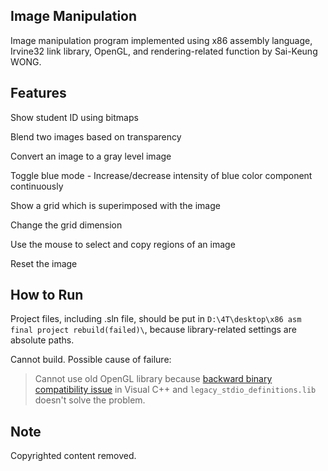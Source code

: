 ## Image Manipulation
Image manipulation program implemented using x86 assembly language, Irvine32 link library, OpenGL, and rendering-related function by Sai-Keung WONG.

## Features
Show student ID using bitmaps

Blend two images based on transparency

Convert an image to a gray level image

Toggle blue mode - Increase/decrease intensity of blue color component continuously

Show a grid which is superimposed with the image

Change the grid dimension

Use the mouse to select and copy regions of an image

Reset the image

## How to Run
Project files, including .sln file, should be put in `D:\4T\desktop\x86 asm final project rebuild(failed)\`, because library-related settings are absolute paths.

Cannot build. Possible cause of failure:
> Cannot use old OpenGL library because [backward binary compatibility issue](https://docs.microsoft.com/en-us/cpp/porting/overview-of-potential-upgrade-issues-visual-cpp?view=vs-2019) in Visual C++ and `legacy_stdio_definitions.lib` doesn't solve the problem.

## Note
Copyrighted content removed.

